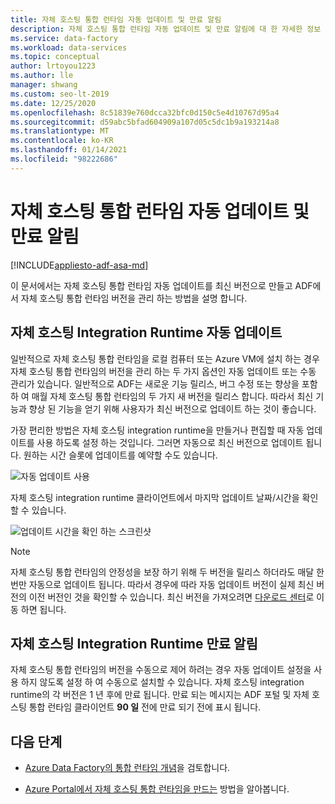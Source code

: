```yaml
---
title: 자체 호스팅 통합 런타임 자동 업데이트 및 만료 알림
description: 자체 호스팅 통합 런타임 자동 업데이트 및 만료 알림에 대 한 자세한 정보
ms.service: data-factory
ms.workload: data-services
ms.topic: conceptual
author: lrtoyou1223
ms.author: lle
manager: shwang
ms.custom: seo-lt-2019
ms.date: 12/25/2020
ms.openlocfilehash: 8c51839e760dcca32bfc0d150c5e4d10767d95a4
ms.sourcegitcommit: d59abc5bfad604909a107d05c5dc1b9a193214a8
ms.translationtype: MT
ms.contentlocale: ko-KR
ms.lasthandoff: 01/14/2021
ms.locfileid: "98222686"
---
```

# <a name="self-hosted-integration-runtime-auto-update-and-expire-notification"></a>자체 호스팅 통합 런타임 자동 업데이트 및 만료 알림

[!INCLUDE[appliesto-adf-asa-md](includes/appliesto-adf-asa-md.md)]

이 문서에서는 자체 호스팅 통합 런타임 자동 업데이트를 최신 버전으로 만들고 ADF에서 자체 호스팅 통합 런타임 버전을 관리 하는 방법을 설명 합니다.

## <a name="self-hosted-integration-runtime-auto-update"></a>자체 호스팅 Integration Runtime 자동 업데이트
일반적으로 자체 호스팅 통합 런타임을 로컬 컴퓨터 또는 Azure VM에 설치 하는 경우 자체 호스팅 통합 런타임의 버전을 관리 하는 두 가지 옵션인 자동 업데이트 또는 수동 관리가 있습니다. 일반적으로 ADF는 새로운 기능 릴리스, 버그 수정 또는 향상을 포함 하 여 매월 자체 호스팅 통합 런타임의 두 가지 새 버전을 릴리스 합니다. 따라서 최신 기능과 향상 된 기능을 얻기 위해 사용자가 최신 버전으로 업데이트 하는 것이 좋습니다.

가장 편리한 방법은 자체 호스팅 integration runtime을 만들거나 편집할 때 자동 업데이트를 사용 하도록 설정 하는 것입니다. 그러면 자동으로 최신 버전으로 업데이트 됩니다. 원하는 시간 슬롯에 업데이트를 예약할 수도 있습니다.

![자동 업데이트 사용](media/create-self-hosted-integration-runtime/shir-auto-update.png)

자체 호스팅 integration runtime 클라이언트에서 마지막 업데이트 날짜/시간을 확인할 수 있습니다.

![업데이트 시간을 확인 하는 스크린샷](media/create-self-hosted-integration-runtime/shir-auto-update-2.png)

> [!NOTE]
> 자체 호스팅 통합 런타임의 안정성을 보장 하기 위해 두 버전을 릴리스 하더라도 매달 한 번만 자동으로 업데이트 됩니다. 따라서 경우에 따라 자동 업데이트 버전이 실제 최신 버전의 이전 버전인 것을 확인할 수 있습니다. 최신 버전을 가져오려면 [다운로드 센터](https://www.microsoft.com/download/details.aspx?id=39717)로 이동 하면 됩니다.

## <a name="self-hosted-integration-runtime-expire-notification"></a>자체 호스팅 Integration Runtime 만료 알림
자체 호스팅 통합 런타임의 버전을 수동으로 제어 하려는 경우 자동 업데이트 설정을 사용 하지 않도록 설정 하 여 수동으로 설치할 수 있습니다. 자체 호스팅 integration runtime의 각 버전은 1 년 후에 만료 됩니다. 만료 되는 메시지는 ADF 포털 및 자체 호스팅 통합 런타임 클라이언트 **90 일** 전에 만료 되기 전에 표시 됩니다.

## <a name="next-steps"></a>다음 단계

- [Azure Data Factory의 통합 런타임 개념](./concepts-integration-runtime.md)을 검토합니다.

- [Azure Portal에서 자체 호스팅 통합 런타임을 만드는](./create-self-hosted-integration-runtime.md) 방법을 알아봅니다.
